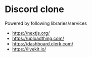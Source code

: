 # Discord clone

Powered by following libraries/services 

- https://nextjs.org/
- https://uploadthing.com/
- https://dashboard.clerk.com/
- https://livekit.io/